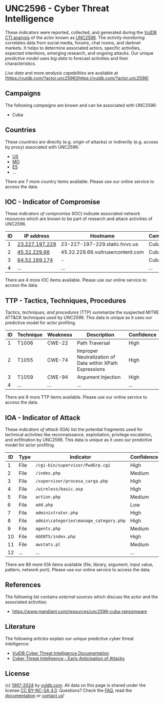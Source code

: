 # UNC2596 - Cyber Threat Intelligence

These _indicators_ were reported, collected, and generated during the [VulDB CTI analysis](https://vuldb.com/?kb.cti) of the actor known as [UNC2596](https://vuldb.com/?actor.unc2596). The _activity monitoring_ correlates data from social media, forums, chat rooms, and darknet markets. It helps to determine associated actors, specific activities, expected intentions, emerging research, and ongoing attacks. Our unique _predictive model_ uses _big data_ to forecast activities and their characteristics.

_Live data_ and more _analysis capabilities_ are available at [https://vuldb.com/?actor.unc2596](https://vuldb.com/?actor.unc2596)

## Campaigns

The following _campaigns_ are known and can be associated with UNC2596:

* Cuba

## Countries

These _countries_ are directly (e.g. origin of attacks) or indirectly (e.g. access by proxy) associated with UNC2596:

* [US](https://vuldb.com/?country.us)
* [MO](https://vuldb.com/?country.mo)
* [ES](https://vuldb.com/?country.es)
* ...

There are 7 more country items available. Please use our online service to access the data.

## IOC - Indicator of Compromise

These _indicators of compromise_ (IOC) indicate associated network resources which are known to be part of research and attack activities of UNC2596.

ID | IP address | Hostname | Campaign | Confidence
-- | ---------- | -------- | -------- | ----------
1 | [23.227.197.229](https://vuldb.com/?ip.23.227.197.229) | 23-227-197-229.static.hvvc.us | Cuba | High
2 | [45.32.229.66](https://vuldb.com/?ip.45.32.229.66) | 45.32.229.66.vultrusercontent.com | Cuba | Medium
3 | [64.52.169.174](https://vuldb.com/?ip.64.52.169.174) | - | Cuba | High
4 | ... | ... | ... | ...

There are 4 more IOC items available. Please use our online service to access the data.

## TTP - Tactics, Techniques, Procedures

_Tactics, techniques, and procedures_ (TTP) summarize the suspected MITRE ATT&CK techniques used by _UNC2596_. This data is unique as it uses our predictive model for actor profiling.

ID | Technique | Weakness | Description | Confidence
-- | --------- | -------- | ----------- | ----------
1 | T1006 | CWE-22 | Path Traversal | High
2 | T1055 | CWE-74 | Improper Neutralization of Data within XPath Expressions | High
3 | T1059 | CWE-94 | Argument Injection | High
4 | ... | ... | ... | ...

There are 8 more TTP items available. Please use our online service to access the data.

## IOA - Indicator of Attack

These _indicators of attack_ (IOA) list the potential fragments used for technical activities like reconnaissance, exploitation, privilege escalation, and exfiltration by UNC2596. This data is unique as it uses our predictive model for actor profiling.

ID | Type | Indicator | Confidence
-- | ---- | --------- | ----------
1 | File | `/cgi-bin/supervisor/PwdGrp.cgi` | High
2 | File | `/index.php` | Medium
3 | File | `/supervisor/procesa_carga.php` | High
4 | File | `/wireless/basic.asp` | High
5 | File | `action.php` | Medium
6 | File | `add.php` | Low
7 | File | `administrator.php` | High
8 | File | `admin\categories\manage_category.php` | High
9 | File | `agents.php` | Medium
10 | File | `AGENTS/index.php` | High
11 | File | `awstats.pl` | Medium
12 | ... | ... | ...

There are 89 more IOA items available (file, library, argument, input value, pattern, network port). Please use our online service to access the data.

## References

The following list contains _external sources_ which discuss the actor and the associated activities:

* https://www.mandiant.com/resources/unc2596-cuba-ransomware

## Literature

The following _articles_ explain our unique predictive cyber threat intelligence:

* [VulDB Cyber Threat Intelligence Documentation](https://vuldb.com/?kb.cti)
* [Cyber Threat Intelligence - Early Anticipation of Attacks](https://www.scip.ch/en/?labs.20201022)

## License

(c) [1997-2024](https://vuldb.com/?kb.changelog) by [vuldb.com](https://vuldb.com/?kb.about). All data on this page is shared under the license [CC BY-NC-SA 4.0](https://creativecommons.org/licenses/by-nc-sa/4.0/). Questions? Check the [FAQ](https://vuldb.com/?kb.faq), read the [documentation](https://vuldb.com/?kb) or [contact us](https://vuldb.com/?contact)!
